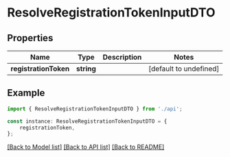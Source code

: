 # ResolveRegistrationTokenInputDTO


## Properties

Name | Type | Description | Notes
------------ | ------------- | ------------- | -------------
**registrationToken** | **string** |  | [default to undefined]

## Example

```typescript
import { ResolveRegistrationTokenInputDTO } from './api';

const instance: ResolveRegistrationTokenInputDTO = {
    registrationToken,
};
```

[[Back to Model list]](../README.md#documentation-for-models) [[Back to API list]](../README.md#documentation-for-api-endpoints) [[Back to README]](../README.md)
